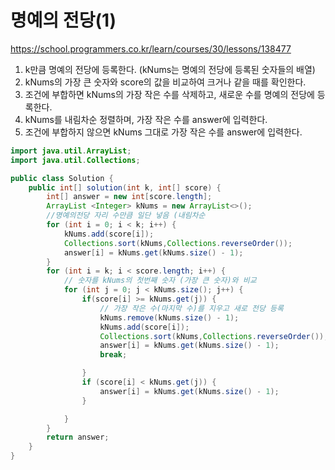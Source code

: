 # 명예의 전당(1)

https://school.programmers.co.kr/learn/courses/30/lessons/138477


1. k만큼 명예의 전당에 등록한다. (kNums는 명예의 전당에 등록된 숫자들의 배열)
2. kNums의 가장 큰 숫자와 score의 값을 비교하여 크거나 같을 때를 확인한다.
3. 조건에 부합하면 kNums의 가장 작은 수를 삭제하고, 새로운 수를 명예의 전당에 등록한다.
4. kNums를 내림차순 정렬하며, 가장 작은 수를 answer에 입력한다.
4. 조건에 부합하지 않으면 kNums 그대로 가장 작은 수를 answer에 입력한다.

```java
import java.util.ArrayList;
import java.util.Collections;

public class Solution {
    public int[] solution(int k, int[] score) {
        int[] answer = new int[score.length];
        ArrayList <Integer> kNums = new ArrayList<>();
        //명예의전당 자리 수만큼 일단 넣음 (내림차순
        for (int i = 0; i < k; i++) {
            kNums.add(score[i]);
            Collections.sort(kNums,Collections.reverseOrder());
            answer[i] = kNums.get(kNums.size() - 1);
        }
        for (int i = k; i < score.length; i++) {
            // 숫자를 kNums의 첫번째 숫자 (가장 큰 숫자)와 비교
            for (int j = 0; j < kNums.size(); j++) {
                if(score[i] >= kNums.get(j)) {
                    // 가장 작은 수(마지막 수)를 지우고 새로 전당 등록
                    kNums.remove(kNums.size() - 1);
                    kNums.add(score[i]);
                    Collections.sort(kNums,Collections.reverseOrder());
                    answer[i] = kNums.get(kNums.size() - 1);
                    break;

                }
                if (score[i] < kNums.get(j)) {
                    answer[i] = kNums.get(kNums.size() - 1);
                }

            }
        }
        return answer;
    }
}
```